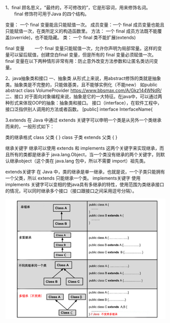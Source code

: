 1、final 顾名思义，“最终的，不可修改的”，它是形容词，用来修饰名词。
　　final 修饰符可用于Java 的四个结构。

变量：     一个 final 变量能且只能赋值一次。
成员变量：一个 final 成员变量也能且只能赋值一次，在类所定义的构造函数里。
方法：     一个 final 成员方法既不能覆盖(override)，也不能隐藏。
类：        一个 final 类不能扩展(extends)

final 变量
　　一个 final 变量只能赋值一次，允许你声明为局部常量。这样的变量可以留后赋值，创建空白final 变量，但是所有的 final 变量必须赋值一次。
    final 变量在以下两种情形非常有用：防止意外改变方法参数和让匿名类访问变量。

2、java抽象类和接口
一、抽象类
从形式上来说，用abstract修饰的类就是抽象类。抽象类是不完整的，只能做基类，且不能够实例化（不能new） 
如public abstract class VolumeProvider
https://www.bbsmax.com/A/Gkz144WNdR/
二、接口
对于面向对象编程来说，抽象是它的一大特征。在java中，可以通过两种形式来体现OOP的抽象：抽象类和接口。
接口（interface），在软件工程中，接口泛指供别人调用的方法或者函数。
[public] interface InterfaceName{

3.extends
在 Java 中通过 extends 关键字可以申明一个类是从另外一个类继承而来的，一般形式如下：

类的继承格式
class 父类 {
}
class 子类 extends 父类 {
}

继承关键字
继承可以使用 extends 和 implements 这两个关键字来实现继承，而且所有的类都是继承于 java.lang.Object，当一个类没有继承的两个关键字，则默认继承object（这个类在 java.lang 包中，所以不需要 import）祖先类。

extends关键字
在 Java 中，类的继承是单一继承，也就是说，一个子类只能拥有一个父类，所以 extends 只能继承一个类。
implements关键字
使用 implements 关键字可以变相的使java具有多继承的特性，使用范围为类继承接口的情况，可以同时继承多个接口（接口跟接口之间采用逗号分隔）。

![图1](https://github.com/hey-monster/hello-world/blob/master/image/java/types_of_inheritance-1.png)
